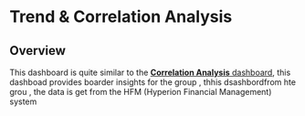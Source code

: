 # Trend & Correlation Analysis

## **Overview**

This dashboard is quite similar to the [**Correlation Analysis** dashboard](../correlation_analysis/index.md), this dashboad provides boarder insights for the group , thhis dsashbordfrom hte grou , the data is get from the HFM (Hyperion Financial Management) system